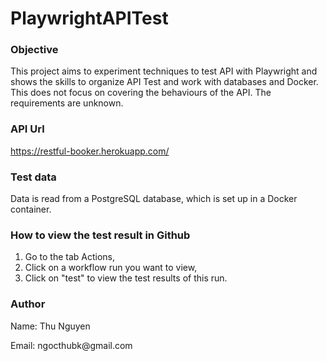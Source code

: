 # PlaywrightAPITest
### Objective
This project aims to experiment techniques to test API with Playwright and shows the skills to organize API Test and work with databases and Docker.
This does not focus on covering the behaviours of the API. The requirements are unknown.
### API Url
https://restful-booker.herokuapp.com/
### Test data
Data is read from a PostgreSQL database, which is set up in a Docker container.
### How to view the test result in Github

1. Go to the tab Actions,
2. Click on a workflow run you want to view,
3. Click on "test" to view the test results of this run.
   
### Author
<p> Name: Thu Nguyen
<p/>
<p> Email: ngocthubk@gmail.com
</p>

